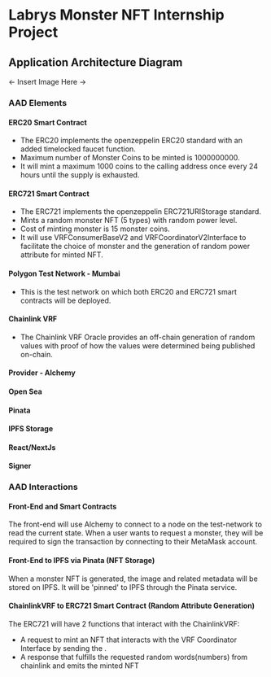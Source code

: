 # Labrys Monster NFT Internship Project

## Application Architecture Diagram

<- Insert Image Here ->

### AAD Elements

#### ERC20 Smart Contract

- The ERC20 implements the openzeppelin ERC20 standard with an added timelocked faucet function.
- Maximum number of Monster Coins to be minted is 1000000000.
- It will mint a maximum 1000 coins to the calling address once every 24 hours until the supply is exhausted.

#### ERC721 Smart Contract

- The ERC721 implements the openzeppelin ERC721URIStorage standard.
- Mints a random monster NFT (5 types) with random power level.
- Cost of minting monster is 15 monster coins.
- It will use VRFConsumerBaseV2 and VRFCoordinatorV2Interface to facilitate the choice of monster and the generation of random power attribute for minted NFT.

#### Polygon Test Network - Mumbai

- This is the test network on which both ERC20 and ERC721 smart contracts will be deployed.

#### Chainlink VRF

- The Chainlink VRF Oracle provides an off-chain generation of random values with proof of how the values were determined being published on-chain.

#### Provider - Alchemy

#### Open Sea

#### Pinata

#### IPFS Storage

#### React/NextJs

#### Signer

### AAD Interactions

#### Front-End and Smart Contracts

The front-end will use Alchemy to connect to a node on the test-network to read the current state. When a user wants to request a monster, they will be required to sign the transaction by connecting to their MetaMask account.

#### Front-End to IPFS via Pinata (NFT Storage)

When a monster NFT is generated, the image and related metadata will be stored on IPFS. It will be 'pinned' to IPFS through the Pinata service.

#### ChainlinkVRF to ERC721 Smart Contract (Random Attribute Generation)

The ERC721 will have 2 functions that interact with the ChainlinkVRF:

- A request to mint an NFT that interacts with the VRF Coordinator Interface by sending the .
- A response that fulfills the requested random words(numbers) from chainlink and emits the minted NFT

#### 